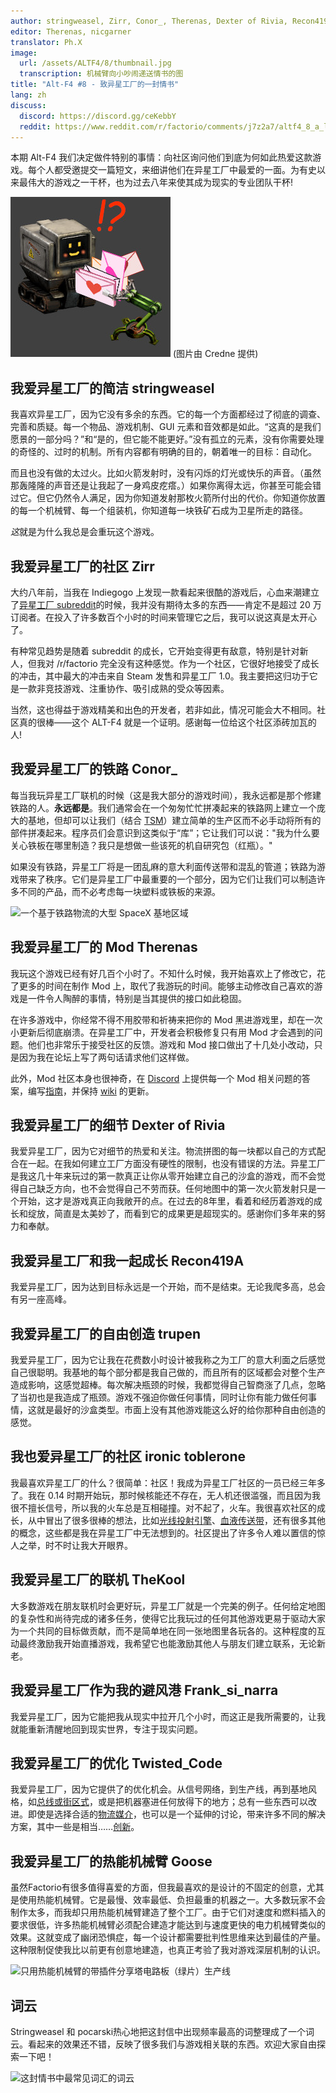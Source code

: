 ```yaml
---
author: stringweasel, Zirr, Conor_, Therenas, Dexter of Rivia, Recon419A, trupen, ironic toblerone, TheKool, Frank_si_narra, Twisted_Code, Goose
editor: Therenas, nicgarner
translator: Ph.X
image:
  url: /assets/ALTF4/8/thumbnail.jpg
  transcription: 机械臂向小吵闹递送情书的图
title: "Alt-F4 #8 - 致异星工厂的一封情书"
lang: zh
discuss:
  discord: https://discord.gg/ceKebbY
  reddit: https://www.reddit.com/r/factorio/comments/j7z2a7/altf4_8_a_love_letter_to_factorio/
---
```


本期 Alt-F4 我们决定做件特别的事情：向社区询问他们到底为何如此热爱这款游戏。每个人都受邀提交一篇短文，来细讲他们在异星工厂中最爱的一面。为有史以来最伟大的游戏之一干杯，也为过去八年来使其成为现实的专业团队干杯!

![机械臂向小吵闹递送情书的图](/assets/ALTF4/8/thumbnail.jpg)
(图片由 Credne 提供)

## 我爱异星工厂的简洁 <author>stringweasel</author>

我喜欢异星工厂，因为它没有多余的东西。它的每一个方面都经过了彻底的调查、完善和质疑。每一个物品、游戏机制、GUI 元素和音效都是如此。“这真的是我们愿景的一部分吗？”和“是的，但它能不能更好。”没有孤立的元素，没有你需要处理的奇怪的、过时的机制。所有内容都有明确的目的，朝着唯一的目标：自动化。

而且也没有做的太过火。比如火箭发射时，没有闪烁的灯光或快乐的声音。（虽然那轰隆隆的声音还是让我起了一身鸡皮疙瘩。）如果你离得太远，你甚至可能会错过它。但它仍然令人满足，因为你知道发射那枚火箭所付出的代价。你知道你放置的每一个机械臂、每一个组装机，你知道每一块铁矿石成为卫星所走的路径。

*这*就是为什么我总是会重玩这个游戏。

## 我爱异星工厂的社区 <author>Zirr</author>

大约八年前，当我在 Indiegogo 上发现一款看起来很酷的游戏后，心血来潮建立了[异星工厂 subreddit](https://www.reddit.com/r/factorio)的时候，我并没有期待太多的东西——肯定不是超过 20 万订阅者。在投入了许多数百个小时的时间来管理它之后，我可以说这真是太开心了。

有种常见趋势是随着 subreddit 的成长，它开始变得更有敌意，特别是针对新人，但我对 /r/factorio 完全没有这种感觉。作为一个社区，它很好地接受了成长的冲击，其中最大的冲击来自 Steam 发售和异星工厂 1.0。我主要把这归功于它是一款非竞技游戏、注重协作、吸引成熟的受众等因素。

当然，这也得益于游戏精美和出色的开发者，若非如此，情况可能会大不相同。社区真的很棒——这个 ALT-F4 就是一个证明。感谢每一位给这个社区添砖加瓦的人!

## 我爱异星工厂的铁路 <author>Conor_</author>

每当我玩异星工厂联机的时候（这是我大部分的游戏时间），我永远都是那个修建铁路的人。**永远都是**。我们通常会在一个匆匆忙忙拼凑起来的铁路网上建立一个庞大的基地，但却可以让我们（结合 [TSM](https://mods.factorio.com/mod/train-pubsub)）建立简单的生产区而不必手动将所有的部件拼凑起来。程序员们会意识到这类似于“库”；它让我们可以说："我为什么要关心铁板在哪里制造？我只是想做一些该死的机自研究包（红瓶）。"

如果没有铁路，异星工厂将是一团乱麻的意大利面传送带和混乱的管道；铁路为游戏带来了秩序。它们是异星工厂中最重要的一个部分，因为它们让我们可以制造许多不同的产品，而不必考虑每一块塑料或铁板的来源。

![一个基于铁路物流的大型 SpaceX 基地区域](https://media.alt-f4.blog/ALTF4/8/loveletter-conor.jpeg)

## 我爱异星工厂的 Mod <author>Therenas</author>

我玩这个游戏已经有好几百个小时了。不知什么时候，我开始喜欢上了修改它，花了更多的时间在制作 Mod 上，取代了我游玩的时间。能够主动修改自己喜欢的游戏是一件令人陶醉的事情，特别是当其提供的接口如此稳固。

在许多游戏中，你经常不得不用胶带和祈祷来把你的 Mod 黑进游戏里，却在一次小更新后彻底崩溃。在异星工厂中，开发者会积极修复只有用 Mod 才会遇到的问题。他们也非常乐于接受社区的反馈。游戏和 Mod 接口做出了十几处小改动，只是因为我在论坛上写了两句话请求他们这样做。

此外，Mod 社区本身也很神奇，在 [Discord](https://discord.gg/2UQ9PcJ) 上提供每一个 Mod 相关问题的答案，编写[指南](https://github.com/raiguard/Factorio-SmallMods/wiki/GUI-Style-Guide)，并保持 [wiki](https://wiki.factorio.com/Tutorial:Modding_tutorial) 的更新。

## 我爱异星工厂的细节 <author>Dexter of Rivia</author>

我爱异星工厂，因为它对细节的热爱和关注。物流拼图的每一块都以自己的方式配合在一起。在我如何建立工厂方面没有硬性的限制，也没有错误的方法。异星工厂是我这几十年来玩过的第一款真正让你从零开始建立自己的沙盒的游戏，而不会觉得自己缺乏方向，也不会觉得自己不劳而获。任何地图中的第一次火箭发射只是一个开始，这才是游戏真正向我敞开的点。在过去的8年里，看着和经历着游戏的成长和绽放，简直是太美妙了，而看到它的成果更是超现实的。感谢你们多年来的努力和奉献。

## 我爱异星工厂和我一起成长 <author>Recon419A</author>

我爱异星工厂，因为达到目标永远是一个开始，而不是结束。无论我爬多高，总会有另一座高峰。

## 我爱异星工厂的自由创造 <author>trupen</author>

我爱异星工厂，因为它让我在花费数小时设计被我称之为工厂的意大利面之后感觉自己很聪明。我基地的每个部分都是我自己做的，而且所有的区域都会对整个生产造成影响，这感觉超棒。每次解决瓶颈的时候，我都觉得自己智商涨了几点，忽略了当初也是我造成了瓶颈。游戏不强迫你做任何事情，同时让你有能力做任何事情，这就是最好的沙盒类型。市面上没有其他游戏能这么好的给你那种自由创造的感觉。

## 我也爱异星工厂的社区 <author>ironic toblerone</author>

我最喜欢异星工厂的什么？很简单：社区！我成为异星工厂社区的一员已经三年多了。我在 0.14 时期开始玩，那时候核能还不存在，无人机还很滥强，而且因为我很不擅长信号，所以我的火车总是互相碰撞。对不起了，火车。我很喜欢社区的成长，从中冒出了很多很棒的想法，比如[光线投射引擎](https://alt-f4.blog/zh/ALTF4-6/#facto-rayo-v20-arrow-in-my-gluteus-maximus)、[血液传送带](https://www.reddit.com/r/factorio/comments/7db6hn/blöodbüs_where_homeostasis_hits_the_metal/)，还有很多其他的概念，这些都是我在异星工厂中无法想到的。社区提出了许多令人难以置信的惊人之举，时不时让我大开眼界。

## 我爱异星工厂的联机 <author>TheKool</author>

大多数游戏在朋友联机时会更好玩，异星工厂就是一个完美的例子。任何给定地图的复杂性和尚待完成的诸多任务，使得它比我玩过的任何其他游戏更易于驱动大家为一个共同的目标做贡献，而不是简单地在同一张地图里各玩各的。这种程度的互动最终激励我开始直播游戏，我希望它也能激励其他人与朋友们建立联系，无论新老。

## 我爱异星工厂作为我的避风港 <author>Frank_si_narra</author>

我爱异星工厂，因为它能把我从现实中拉开几个小时，而这正是我所需要的，让我就能重新清醒地回到现实世界，专注于现实问题。

## 我爱异星工厂的优化 <author>Twisted_Code</author>

我爱异星工厂，因为它提供了的优化机会。从信号网络，到生产线，再到基地风格，如[总线或街区式](https://forums.factorio.com/viewtopic.php?t=37024)，或是把机器塞进任何放得下的地方；总有一些东西可以改进。即使是选择合适的[物流媒介](https://wiki.factorio.com/Tutorial:Transport_use_cases)，也可以是一个延伸的讨论，带来许多不同的解决方案，其中一些是相当……[创新](https://forums.factorio.com/viewtopic.php?t=67977)。

## 我爱异星工厂的热能机械臂 <author>Goose</author>

虽然Factorio有很多值得喜爱的方面，但我最喜欢的是设计的不固定的创意，尤其是使用热能机械臂。它是最慢、效率最低、负担最重的机器之一。大多数玩家不会制作太多，而我却只用热能机械臂建造了整个工厂。由于它们对速度和燃料插入的要求很低，许多热能机械臂必须配合建造才能达到与速度更快的电力机械臂类似的效果。这就变成了幽闭恐惧症，每一个设计都需要批判性思维来达到最佳的产量。这种限制促使我比以前更有创意地建造，也真正考验了我对游戏深层机制的认识。

![只用热能机械臂的带插件分享塔电路板（绿片）生产线](https://media.alt-f4.blog/ALTF4/8/loveletter-goose.jpeg)

## 词云

Stringweasel 和 pocarski热心地把这封信中出现频率最高的词整理成了一个词云。看起来的效果还不错，反映了很多我们与游戏相关联的东西。欢迎大家自由探索一下吧！

<img src="https://media.alt-f4.blog/ALTF4/8/loveletter-wordcloud.png" alt="这封情书中最常见词汇的词云" width="700">
